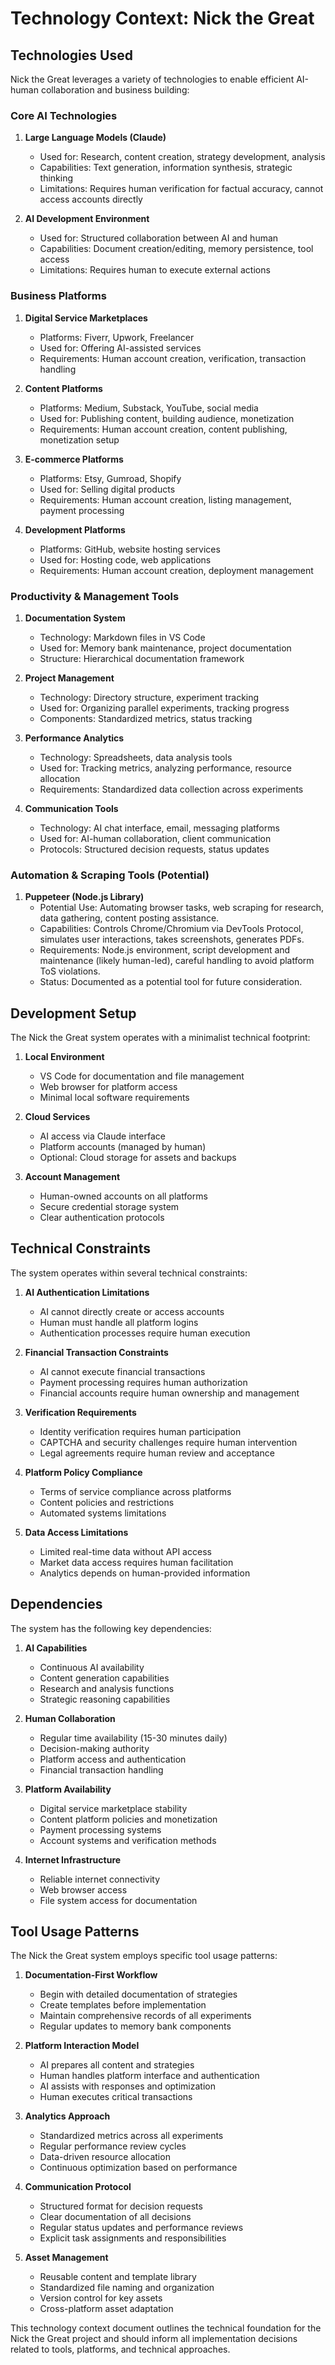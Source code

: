 # Technology Context: Nick the Great

## Technologies Used

Nick the Great leverages a variety of technologies to enable efficient AI-human collaboration and business building:

### Core AI Technologies

1. **Large Language Models (Claude)**
   - Used for: Research, content creation, strategy development, analysis
   - Capabilities: Text generation, information synthesis, strategic thinking
   - Limitations: Requires human verification for factual accuracy, cannot access accounts directly

2. **AI Development Environment**
   - Used for: Structured collaboration between AI and human
   - Capabilities: Document creation/editing, memory persistence, tool access
   - Limitations: Requires human to execute external actions

### Business Platforms

1. **Digital Service Marketplaces**
   - Platforms: Fiverr, Upwork, Freelancer
   - Used for: Offering AI-assisted services
   - Requirements: Human account creation, verification, transaction handling

2. **Content Platforms**
   - Platforms: Medium, Substack, YouTube, social media
   - Used for: Publishing content, building audience, monetization
   - Requirements: Human account creation, content publishing, monetization setup

3. **E-commerce Platforms**
   - Platforms: Etsy, Gumroad, Shopify
   - Used for: Selling digital products
   - Requirements: Human account creation, listing management, payment processing

4. **Development Platforms**
   - Platforms: GitHub, website hosting services
   - Used for: Hosting code, web applications
   - Requirements: Human account creation, deployment management

### Productivity & Management Tools

1. **Documentation System**
   - Technology: Markdown files in VS Code
   - Used for: Memory bank maintenance, project documentation
   - Structure: Hierarchical documentation framework

2. **Project Management**
   - Technology: Directory structure, experiment tracking
   - Used for: Organizing parallel experiments, tracking progress
   - Components: Standardized metrics, status tracking

3. **Performance Analytics**
   - Technology: Spreadsheets, data analysis tools
   - Used for: Tracking metrics, analyzing performance, resource allocation
   - Requirements: Standardized data collection across experiments

4. **Communication Tools**
   - Technology: AI chat interface, email, messaging platforms
   - Used for: AI-human collaboration, client communication
   - Protocols: Structured decision requests, status updates

### Automation & Scraping Tools (Potential)

1. **Puppeteer (Node.js Library)**
   - Potential Use: Automating browser tasks, web scraping for research, data gathering, content posting assistance.
   - Capabilities: Controls Chrome/Chromium via DevTools Protocol, simulates user interactions, takes screenshots, generates PDFs.
   - Requirements: Node.js environment, script development and maintenance (likely human-led), careful handling to avoid platform ToS violations.
   - Status: Documented as a potential tool for future consideration.

## Development Setup

The Nick the Great system operates with a minimalist technical footprint:

1. **Local Environment**
   - VS Code for documentation and file management
   - Web browser for platform access
   - Minimal local software requirements

2. **Cloud Services**
   - AI access via Claude interface
   - Platform accounts (managed by human)
   - Optional: Cloud storage for assets and backups

3. **Account Management**
   - Human-owned accounts on all platforms
   - Secure credential storage system
   - Clear authentication protocols

## Technical Constraints

The system operates within several technical constraints:

1. **AI Authentication Limitations**
   - AI cannot directly create or access accounts
   - Human must handle all platform logins
   - Authentication processes require human execution

2. **Financial Transaction Constraints**
   - AI cannot execute financial transactions
   - Payment processing requires human authorization
   - Financial accounts require human ownership and management

3. **Verification Requirements**
   - Identity verification requires human participation
   - CAPTCHA and security challenges require human intervention
   - Legal agreements require human review and acceptance

4. **Platform Policy Compliance**
   - Terms of service compliance across platforms
   - Content policies and restrictions
   - Automated systems limitations

5. **Data Access Limitations**
   - Limited real-time data without API access
   - Market data access requires human facilitation
   - Analytics depends on human-provided information

## Dependencies

The system has the following key dependencies:

1. **AI Capabilities**
   - Continuous AI availability
   - Content generation capabilities
   - Research and analysis functions
   - Strategic reasoning capabilities

2. **Human Collaboration**
   - Regular time availability (15-30 minutes daily)
   - Decision-making authority
   - Platform access and authentication
   - Financial transaction handling

3. **Platform Availability**
   - Digital service marketplace stability
   - Content platform policies and monetization
   - Payment processing systems
   - Account systems and verification methods

4. **Internet Infrastructure**
   - Reliable internet connectivity
   - Web browser access
   - File system access for documentation

## Tool Usage Patterns

The Nick the Great system employs specific tool usage patterns:

1. **Documentation-First Workflow**
   - Begin with detailed documentation of strategies
   - Create templates before implementation
   - Maintain comprehensive records of all experiments
   - Regular updates to memory bank components

2. **Platform Interaction Model**
   - AI prepares all content and strategies
   - Human handles platform interface and authentication
   - AI assists with responses and optimization
   - Human executes critical transactions

3. **Analytics Approach**
   - Standardized metrics across all experiments
   - Regular performance review cycles
   - Data-driven resource allocation
   - Continuous optimization based on performance

4. **Communication Protocol**
   - Structured format for decision requests
   - Clear documentation of all decisions
   - Regular status updates and performance reviews
   - Explicit task assignments and responsibilities

5. **Asset Management**
   - Reusable content and template library
   - Standardized file naming and organization
   - Version control for key assets
   - Cross-platform asset adaptation

This technology context document outlines the technical foundation for the Nick the Great project and should inform all implementation decisions related to tools, platforms, and technical approaches.
